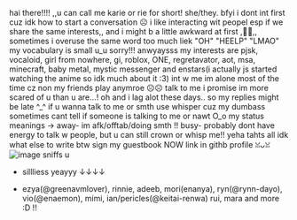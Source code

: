 hai there!!!! ,,u can call me karie or rie for short! she/they. bfyi i dont int first cuz idk how to start a conversation ☹︎ i like interacting wit peopel esp if we share the same interests,, and i might b a little awkward at first ,🙏🙏,, sometimes i overuse the same word too much liek "OH" "HEELP" "LMAO" my vocabulary is small u_u sorry!!! anwyaysss my interests are pjsk, vocaloid, girl from nowhere, gi, roblox, ONE, regretavator, aot, msa, minecraft, baby metal, mystic messenger and enstars(i actually js started watching the anime so idk much about it :3)
int w me im alone most of the time cz non my friends play anymroe ☹️☹️ talk to me i promise im more scared of u than u are…! oh and i lag alot these days.. so my replies might be late ^_^ if u wanna talk to me or smth use whisper cuz my dumbass sometimes cant tell if someone is talking to me or nawt O_o my status meanings → away- im afk/offtab/doing smth !! busy- probably dont have energy to talk w people, but u can still crown or whisp me!! yeha tahts all idk what else to write btw sign my guestbook NOW link in githb profile ꈍᴗꈍ
 ![image](https://github.com/KAITO-V1/KAITO-V1/assets/123318172/1331cf37-e319-4931-8c8b-bc22ea20747a)
sniffs u

- sillliess yeayyy ↓↓↓↓

- ezya(@greenavmlover), rinnie, adeeb, mori(enanya), ryn(@rynn-dayo), vio(@enaemon), mimi, ian/pericles(@keitai-renwa) rui, mara and more :D !! 


